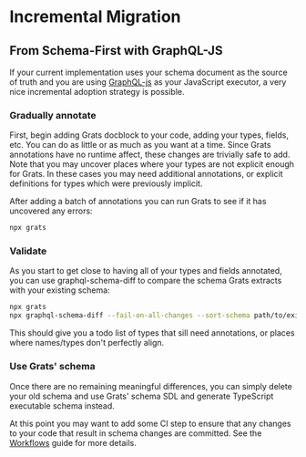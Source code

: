 # Incremental Migration

## From Schema-First with GraphQL-JS

If your current implementation uses your schema document as the source of truth
and you are using [GraphQL-js](https://www.npmjs.com/package/graphql) as your
JavaScript executor, a very nice incremental adoption strategy is possible.

### Gradually annotate

First, begin adding Grats docblock to your code, adding your types, fields,
etc. You can do as little or as much as you want at a time. Since Grats
annotations have no runtime affect, these changes are trivially safe to add.
Note that you may uncover places where your types are not explicit enough for
Grats. In these cases you may need additional annotations, or explicit
definitions for types which were previously implicit.

After adding a batch of annotations you can run Grats to see if it has uncovered
any errors:

```bash
npx grats
```

### Validate

As you start to get close to having all of your types and fields annotated, you
can use graphql-schema-diff to compare the schema Grats extracts with your
existing schema:

```bash
npx grats
npx graphql-schema-diff --fail-on-all-changes --sort-schema path/to/existing/schema.gql ./grats-schema.gql
```

This should give you a todo list of types that sill need annotations, or places
where names/types don't perfectly align.

### Use Grats' schema

Once there are no remaining meaningful differences, you can simply delete your
old schema and use Grats' schema SDL and generate TypeScript executable schema instead.

At this point you may want to add some CI step to ensure that any changes to
your code that result in schema changes are committed. See the
[Workflows](./01-workflows.md) guide for more details.
